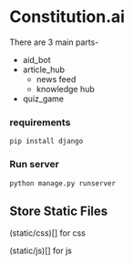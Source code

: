 # Constitution.ai

There are 3 main parts-
- aid_bot
- article_hub
    - news feed
    - knowledge hub
- quiz_game

### requirements
```
pip install django
```

### Run server
```
python manage.py runserver
```

## Store Static Files
(static/css)[] for css

(static/js)[] for js
